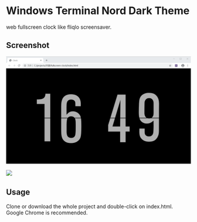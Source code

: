# Windows Terminal Nord Dark Theme

web fullscreen clock like fliqlo screensaver.

## Screenshot

![](screenshots/0.png)

![](C:\projects\开源\fullscreen-clock\screenshots\1.jpg)

## Usage

Clone or download the whole project and double-click on index.html. Google Chrome is recommended.
